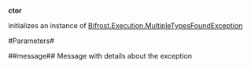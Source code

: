 **ctor**

Initializes an instance of [Bifrost.Execution.MultipleTypesFoundException](Bifrost.Execution.MultipleTypesFoundException)

#Parameters#


##message##
Message with details about the exception
